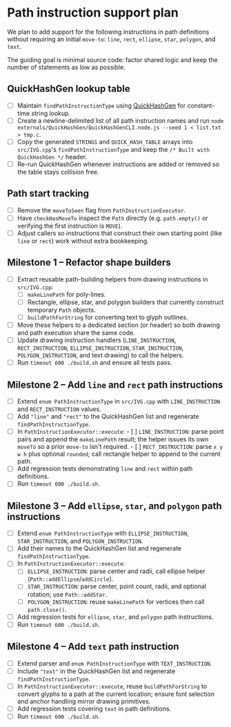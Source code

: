 # Path instruction support plan

We plan to add support for the following instructions in path definitions without requiring an initial `move-to`: `line`, `rect`, `ellipse`, `star`, `polygon`, and `text`.

The guiding goal is minimal source code: factor shared logic and keep the number of statements as low as possible.

## QuickHashGen lookup table
- [ ] Maintain `findPathInstructionType` using [QuickHashGen](../externals/QuickHashGen/README.md) for constant-time string lookup.
- [ ] Create a newline-delimited list of all path instruction names and run `node externals/QuickHashGen/QuickHashGenCLI.node.js --seed 1 < list.txt > tmp.c`.
- [ ] Copy the generated `STRINGS` and `QUICK_HASH_TABLE` arrays into `src/IVG.cpp`'s `findPathInstructionType` and keep the `/* Built with QuickHashGen */` header.
- [ ] Re-run QuickHashGen whenever instructions are added or removed so the table stays collision free.

## Path start tracking
- [ ] Remove the `moveToSeen` flag from `PathInstructionExecutor`.
- [ ] Have `checkHasMoveTo` inspect the `Path` directly (e.g. `path.empty()` or verifying the first instruction is `MOVE`).
- [ ] Adjust callers so instructions that construct their own starting point (like `line` or `rect`) work without extra bookkeeping.

## Milestone 1 – Refactor shape builders
- [ ] Extract reusable path-building helpers from drawing instructions in `src/IVG.cpp`:
	- [ ] `makeLinePath` for poly-lines.
	- [ ] Rectangle, ellipse, star, and polygon builders that currently construct temporary `Path` objects.
	- [ ] `buildPathForString` for converting text to glyph outlines.
- [ ] Move these helpers to a dedicated section (or header) so both drawing and path execution share the same code.
- [ ] Update drawing instruction handlers (`LINE_INSTRUCTION`, `RECT_INSTRUCTION`, `ELLIPSE_INSTRUCTION`, `STAR_INSTRUCTION`, `POLYGON_INSTRUCTION`, and text drawing) to call the helpers.
- [ ] Run `timeout 600 ./build.sh` and ensure all tests pass.

## Milestone 2 – Add `line` and `rect` path instructions
- [ ] Extend `enum PathInstructionType` in `src/IVG.cpp` with `LINE_INSTRUCTION` and `RECT_INSTRUCTION` values.
- [ ] Add `"line"` and `"rect"` to the QuickHashGen list and regenerate `findPathInstructionType`.
- [ ] In `PathInstructionExecutor::execute`:
       - [ ] `LINE_INSTRUCTION`: parse point pairs and append the `makeLinePath` result; the helper issues its own `moveTo` so a prior `move-to` isn't required.
       - [ ] `RECT_INSTRUCTION`: parse `x y w h` plus optional `rounded`; call rectangle helper to append to the current path.
- [ ] Add regression tests demonstrating `line` and `rect` within path definitions.
- [ ] Run `timeout 600 ./build.sh`.

## Milestone 3 – Add `ellipse`, `star`, and `polygon` path instructions
- [ ] Extend `enum PathInstructionType` with `ELLIPSE_INSTRUCTION`, `STAR_INSTRUCTION`, and `POLYGON_INSTRUCTION`.
- [ ] Add their names to the QuickHashGen list and regenerate `findPathInstructionType`.
- [ ] In `PathInstructionExecutor::execute`:
	- [ ] `ELLIPSE_INSTRUCTION`: parse center and radii, call ellipse helper (`Path::addEllipse`/`addCircle`).
	- [ ] `STAR_INSTRUCTION`: parse center, point count, radii, and optional rotation; use `Path::addStar`.
	- [ ] `POLYGON_INSTRUCTION`: reuse `makeLinePath` for vertices then call `path.close()`.
- [ ] Add regression tests for `ellipse`, `star`, and `polygon` path instructions.
- [ ] Run `timeout 600 ./build.sh`.

## Milestone 4 – Add `text` path instruction
- [ ] Extend parser and `enum PathInstructionType` with `TEXT_INSTRUCTION`.
- [ ] Include `"text"` in the QuickHashGen list and regenerate `findPathInstructionType`.
- [ ] In `PathInstructionExecutor::execute`, reuse `buildPathForString` to convert glyphs to a path at the current location; ensure font selection and anchor handling mirror drawing primitives.
- [ ] Add regression tests covering `text` in path definitions.
- [ ] Run `timeout 600 ./build.sh`.
